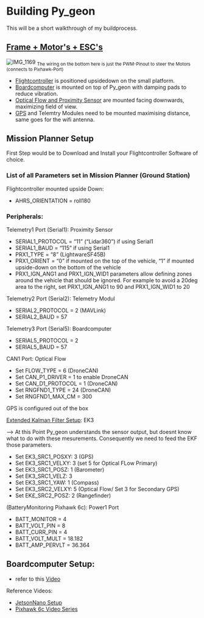 # Building Py_geon

This will be a short walkthrough of my buildprocess.


## [Frame + Motor's + ESC's](https://github.com/git-blame-BUK/Py_geon/blob/main/building%20Py_geon/Hardware.md#common-drone-electronics)

![IMG_1169](https://github.com/git-blame-BUK/Py_geon/assets/132343254/bc498c9b-ba8d-435e-9460-f87138e1af10)
<sub>The wiring on the bottom here is just the PWM-Pinout to steer the Motors (connects to Pixhawk-Port)</sub>

- [Flightcontroller](https://github.com/git-blame-BUK/Py_geon/blob/main/building%20Py_geon/Hardware.md#py_geons-nervous-system) is positioned upsidedown on the small platform.
- [Boardcomputer](https://github.com/git-blame-BUK/Py_geon/blob/main/building%20Py_geon/Hardware.md#py_geons-brain) is mounted on top of Py_geon with damping pads to reduce vibration.
- [Optical Flow and Proximity Sensor](https://github.com/git-blame-BUK/Py_geon/blob/main/building%20Py_geon/Hardware.md#py_geons-eyes) are mounted facing downwards, maximizing field  of view.
- [GPS](https://github.com/git-blame-BUK/Py_geon/blob/main/building%20Py_geon/Hardware.md#py_geons-map) and Telemtry Modules need to be mounted maximising distance, same goes for the wifi antenna.


## Mission Planner Setup

First Step would be to Download and Install your Flightcontroller Software of choice.

### List of all Parameters set in Mission Planner (Ground Station)


Flightcontroller mounted upside Down:
- AHRS_ORIENTATION = roll180

### Peripherals:
Telemetry1 Port (Serial1): Proximity Sensor
- SERIAL1_PROTOCOL = “11” (“Lidar360”) if using Serial1
- SERIAL1_BAUD = “115” if using Serial1
- PRX1_TYPE = “8” (LightwareSF45B)
- PRX1_ORIENT = “0” if mounted on the top of the vehicle, “1” if mounted upside-down on the bottom of the vehicle
- PRX1_IGN_ANG1 and PRX1_IGN_WID1 parameters allow defining zones around the vehicle that should be ignored. For example to avoid a 20deg area to the right, set PRX1_IGN_ANG1 to 90 and PRX1_IGN_WID1 to 20

Telemetry2 Port (Serial2): Telemetry Modul
- SERIAL2_PROTOCOL = 2 (MAVLink)
- SERIAL2_BAUD = 57

Telemetry3 Port (Serial5): Boardcomputer
- SERIAL5_PROTOCOL = 2 
- SERIAL5_BAUD = 57

CAN1 Port: Optical Flow
- Set FLOW_TYPE = 6 (DroneCAN)
- Set CAN_P1_DRIVER = 1 to enable DroneCAN
- Set CAN_D1_PROTOCOL = 1 (DroneCAN)
- Set RNGFND1_TYPE = 24 (DroneCAN)
- Set RNGFND1_MAX_CM = 300

GPS is configured out of the box

[Extended Kalman Filter Setup](https://ardupilot.org/copter/docs/common-apm-navigation-extended-kalman-filter-overview.html): EK3 

--> At this Point Py_geon understands the sensor output, but doesnt know what to do with these mesurements. Consequently we need to feed the EKF those parameters.
- Set EK3_SRC1_POSXY: 3 (GPS)
- Set EK3_SRC1_VELXY: 3 (set 5 for Optical FLow Primary) 
- Set EK3_SRC1_POSZ: 1 (Barometer)
- Set EK3_SRC1_VELZ: 3
- Set EK3_SRC1_YAW: 1 (Compass)
- Set EK3_SRC2_VELXY: 5 (Optical Flow/ Set 3 for Secondary GPS)
- Set EK£_SRC2_POSZ: 2 (Rangefinder)



(BatteryMonitoring Pixhawk 6c): Power1 Port
- BATT_MONITOR = 4
- BATT_VOLT_PIN = 8
- BATT_CURR_PIN = 4
- BATT_VOLT_MULT = 18.182
- BATT_AMP_PERVLT = 36.364

## Boardcomputer Setup:
- refer to this [Video](https://www.youtube.com/watch?v=nIuoCYauW3s)

Reference Videos:
- [JetsonNano Setup](https://www.youtube.com/watch?v=nIuoCYauW3s)
- [Pixhawk 6c Video Series](https://www.youtube.com/watch?v=WzM4J_qlEso&t=536s)

  
